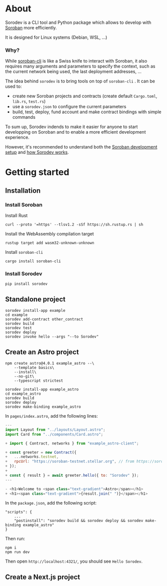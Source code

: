 # About

Sorodev is a CLI tool and Python package which allows to develop with [Soroban](https://soroban.stellar.org/) more efficiently. 

It is designed for Linux systems (Debian, WSL, ...)



### Why?

While [soroban-cli](https://soroban.stellar.org/docs/reference/soroban-cli) is like a Swiss knife to interact with Soroban, it also requires many arguments and parameters to specify the context, such as the current network being used, the last deployment addresses, ...

The idea behind `sorodev` is to bring tools on top of `soroban-cli` . It can be used to:

- create new Soroban projects and contracts (create default `Cargo.toml`, `lib.rs`, `test.rs`)
- use a `sorodev.json` to configure the current parameters
- build, test, deploy, fund account and make contract bindings with simple commands


To sum up, Sorodev indends to make it easier for anyone to start developping on Soroban and to enable a more efficient development experience.

However, it's recommended to understand both the [Soroban development setup](https://soroban.stellar.org/docs/category/getting-started) and [how Sorodev works](https://github.com/flokapi/sorodev/tree/main/src/sorodev).


# Getting started

## Installation

### Install Soroban

Install Rust

```shell
curl --proto '=https' --tlsv1.2 -sSf https://sh.rustup.rs | sh
```

Install the WebAssembly compilation target

```
rustup target add wasm32-unknown-unknown
```

Install `soroban-cli`

```
cargo install soroban-cli
```



### Install Sorodev

```shell
pip install sorodev
```



## Standalone project

```shell
sorodev install-app example
cd example
sorodev add-contract other_contract
sorodev build
sorodev test
sorodev deploy
sorodev invoke hello --args "--to Sorodev"
```



## Create an Astro project

```shell
npm create astro@4.0.1 example_astro --\
	--template basics\
	--install\ 
	--no-git\
	--typescript strictest
	
sorodev install-app example_astro
cd example_astro
sorodev build
sorodev deploy
sorodev make-binding example_astro
```



In `pages/index.astro`, add the following lines:

```jsx
---
import Layout from "../layouts/Layout.astro";
import Card from "../components/Card.astro";

+ import { Contract, networks } from "example_astro-client";

+ const greeter = new Contract({
+   ...networks.testnet,
+   rpcUrl: "https://soroban-testnet.stellar.org", // from https://soroban.stellar.org/docs/reference/rpc#public-rpc-providers
+ });
+ 
+ const { result } = await greeter.hello({ to: "Sorodev" });
---
```



```jsx
- <h1>Welcome to <span class="text-gradient">Astro</span></h1>
+ <h1><span class="text-gradient">{result.join(" ")}</span></h1>
```



In the `package.json`, add the following script:

```
"scripts": {
    ...
    "postinstall": "sorodev build && sorodev deploy && sorodev make-binding example_astro"
}
```



Then run:

```shell
npm i
npm run dev
```
Then open `http://localhost:4321/`, you should see `Hello Sorodev`.


## Create a Next.js project
